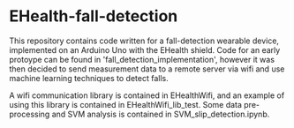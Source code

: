 # EHealth-fall-detection
This repository contains code written for a fall-detection wearable device, implemented on an Arduino Uno with the EHealth shield. Code for an early protoype can be found in 'fall_detection_implementation', however it was then decided to send measurement data to a remote server via wifi and use machine learning techniques to detect falls. 

A wifi communication library is contained in EHealthWifi, and an example of using this library is contained in EHealthWifi_lib_test. Some data pre-processing and SVM analysis is contained in SVM_slip_detection.ipynb.
